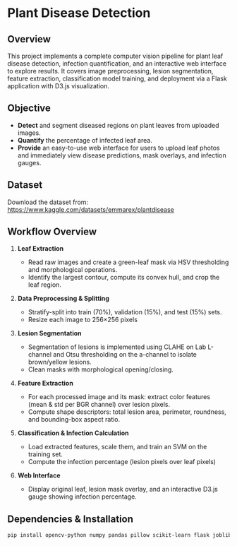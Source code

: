 # Plant Disease Detection

## Overview

This project implements a complete computer vision pipeline for plant leaf disease detection, infection quantification, and an interactive web interface to explore results. It covers image preprocessing, lesion segmentation, feature extraction, classification model training, and deployment via a Flask application with D3.js visualization.

## Objective

* **Detect** and segment diseased regions on plant leaves from uploaded images.
* **Quantify** the percentage of infected leaf area.
* **Provide** an easy-to-use web interface for users to upload leaf photos and immediately view disease predictions, mask overlays, and infection gauges.

## Dataset
Download the dataset from: https://www.kaggle.com/datasets/emmarex/plantdisease

## Workflow Overview

1. **Leaf Extraction**

   * Read raw images and create a green-leaf mask via HSV thresholding and morphological operations.
   * Identify the largest contour, compute its convex hull, and crop the leaf region.
   
2. **Data Preprocessing & Splitting** 

   * Stratify-split into train (70%), validation (15%), and test (15%) sets.
   * Resize each image to 256×256 pixels

3. **Lesion Segmentation**

   * Segmentation of lesions is implemented using CLAHE on Lab L-channel and Otsu thresholding on the a-channel to isolate brown/yellow lesions.
   * Clean masks with morphological opening/closing.
     
4. **Feature Extraction** 

   * For each processed image and its mask: extract color features (mean & std per BGR channel) over lesion pixels.
   * Compute shape descriptors: total lesion area, perimeter, roundness, and bounding-box aspect ratio.

5. **Classification & Infection Calculation**

   * Load extracted features, scale them, and train an SVM on the training set.
   * Compute the infection percentage (lesion pixels over leaf pixels)

6. **Web Interface** 

   * Display original leaf, lesion mask overlay, and an interactive D3.js gauge showing infection percentage.

## Dependencies & Installation

   ```bash
   pip install opencv-python numpy pandas pillow scikit-learn flask joblib
   ```

